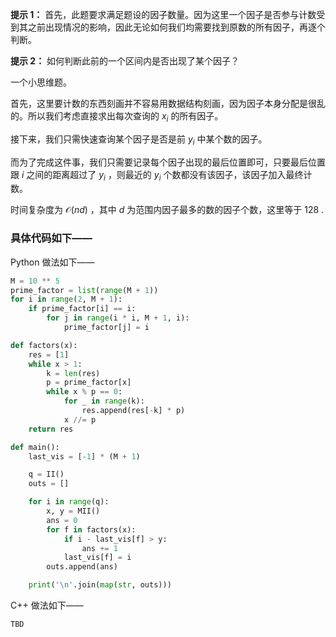 **提示 1：** 首先，此题要求满足题设的因子数量。因为这里一个因子是否参与计数受到其之前出现情况的影响，因此无论如何我们均需要找到原数的所有因子，再逐个判断。

**提示 2：** 如何判断此前的一个区间内是否出现了某个因子？

一个小思维题。

首先，这里要计数的东西刻画并不容易用数据结构刻画，因为因子本身分配是很乱的。所以我们考虑直接求出每次查询的 $x_i$ 的所有因子。

接下来，我们只需快速查询某个因子是否是前 $y_i$ 中某个数的因子。

而为了完成这件事，我们只需要记录每个因子出现的最后位置即可，只要最后位置跟 $i$ 之间的距离超过了 $y_i$ ，则最近的 $y_i$ 个数都没有该因子，该因子加入最终计数。

时间复杂度为 $\mathcal{O}(nd)$ ，其中 $d$ 为范围内因子最多的数的因子个数，这里等于 $128$ .

### 具体代码如下——

Python 做法如下——

```Python []
M = 10 ** 5
prime_factor = list(range(M + 1))
for i in range(2, M + 1):
    if prime_factor[i] == i:
        for j in range(i * i, M + 1, i):
            prime_factor[j] = i

def factors(x):
    res = [1]
    while x > 1:
        k = len(res)
        p = prime_factor[x]
        while x % p == 0:
            for _ in range(k):
                res.append(res[-k] * p)
            x //= p
    return res

def main():
    last_vis = [-1] * (M + 1)

    q = II()
    outs = []

    for i in range(q):
        x, y = MII()
        ans = 0
        for f in factors(x):
            if i - last_vis[f] > y:
                ans += 1
            last_vis[f] = i
        outs.append(ans)

    print('\n'.join(map(str, outs)))
```

C++ 做法如下——

```cpp []
TBD
```
